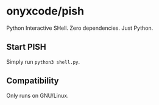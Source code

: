 # onyxcode/pish

Python Interactive SHell. Zero dependencies. Just Python.

## Start PISH
Simply run `python3 shell.py`.

## Compatibility

Only runs on GNU/Linux.
